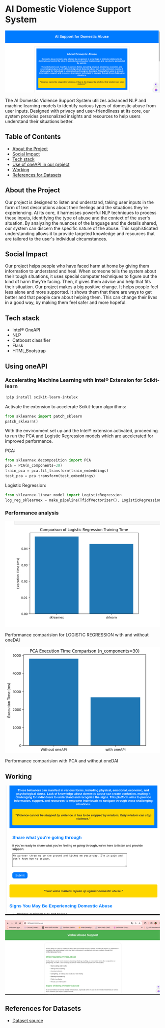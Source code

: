 # AI Domestic Violence Support System
![Banner Image](https://github.com/keerthigavnr/Intel-AI-oneAPI-Hackathon/blob/master/image.png)

The AI Domestic Violence Support System utilizes advanced NLP and machine learning models to identify various types of domestic abuse from user inputs. Designed with privacy and user-friendliness at its core, our system provides personalized insights and resources to help users understand their situations better.

## Table of Contents

- [About the Project](#about-the-project)
- [Social Impact](#social-impact)
- [Tech stack](#tech-stack)
- [Use of oneAPI in our project](#using-oneapi)
- [Working](#working)
- [References for Datasets](#references-for-datasets)

## About the Project
Our project is designed to listen and understand, taking user inputs in the form of text descriptions about their feelings and the situations they're experiencing. At its core, it harnesses powerful NLP techniques to process these inputs, identifying the type of abuse and the context of the user's situation. By analyzing the nuances of the language and the details shared, our system can discern the specific nature of the abuse. This sophisticated understanding allows it to provide targeted knowledge and resources that are tailored to the user's individual circumstances.

## Social Impact

Our project helps people who have faced harm at home by giving them information to understand and heal. When someone tells the system about their tough situations, it uses special computer techniques to figure out the kind of harm they're facing. Then, it gives them advice and help that fits their situation. Our project makes a big positive change. It helps people feel less alone and more supported. It shows them that there are ways to get better and that people care about helping them. This can change their lives in a good way, by making them feel safer and more hopeful.

## Tech stack

- Intel® OneAPI
- NLP
- Catboost classifier
- Flask
- HTML,Bootstrap

## Using oneAPI

### Accelerating Machine Learning with Intel® Extension for Scikit-learn

```python
!pip install scikit-learn-intelex
```
Activate the extension to accelerate Scikit-learn algorithms:

```python
from sklearnex import patch_sklearn
patch_sklearn()
```
With the environment set up and the Intel® extension activated, proceeding to run the PCA and Logistic Regression models which are accelerated for improved performance.

PCA:

```python
from sklearnex.decomposition import PCA
pca = PCA(n_components=30)
train_pca = pca.fit_transform(train_embeddings)
test_pca = pca.transform(test_embeddings)
```
Logistic Regression:

```python
from sklearnex.linear_model import LogisticRegression
log_reg_sklearnex = make_pipeline(TfidfVectorizer(), LogisticRegression(C=2.0, max_iter=500))
```

### Performance analysis

![Logistic regression](https://github.com/keerthigavnr/Intel-AI-oneAPI-Hackathon/blob/master/images/performance1.png)

Performance comparision for LOGISTIC REGRESSION with and without oneDAl

![PCA](https://github.com/keerthigavnr/Intel-AI-oneAPI-Hackathon/blob/master/images/performance2.png)

Performance comparision with PCA and without oneDAl

## Working

![Input](https://github.com/keerthigavnr/Intel-AI-oneAPI-Hackathon/blob/master/images/working1.png)

![Content](https://github.com/keerthigavnr/Intel-AI-oneAPI-Hackathon/blob/master/images/working2.png)

## References for Datasets

- [Dataset source](https://huggingface.co/datasets/Spiderman01/Domestic_violence_info_support_fromposts)


